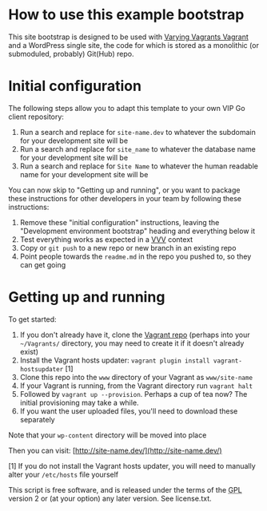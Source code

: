 # How to use this example bootstrap

This site bootstrap is designed to be used with [Varying Vagrants Vagrant](https://github.com/Varying-Vagrant-Vagrants/VVV/) and a WordPress single site, the code for which is stored as a monolithic (or submoduled, probably) Git(Hub) repo.

# Initial configuration

The following steps allow you to adapt this template to your own VIP Go client repository:

1. Run a search and replace for `site-name.dev` to whatever the subdomain for your development site will be
2. Run a search and replace for `site_name` to whatever the database name for your development site will be
3. Run a search and replace for `Site Name` to whatever the human readable name for your development site will be

You can now skip to "Getting up and running", or you want to package these instructions for other developers in your team by following these instructions:

1. Remove these "initial configuration" instructions, leaving the "Development environment bootstrap" heading and everything below it
2. Test everything works as expected in a [VVV](https://github.com/Varying-Vagrant-Vagrants/VVV/) context
3. Copy or `git push` to a new repo or new branch in an existing repo
4. Point people towards the `readme.md` in the repo you pushed to, so they can get going

# Getting up and running

To get started:

1. If you don't already have it, clone the [Vagrant repo](https://github.com/Varying-Vagrant-Vagrants/VVV/) (perhaps into your `~/Vagrants/` directory, you may need to create it if it doesn't already exist)
2. Install the Vagrant hosts updater: `vagrant plugin install vagrant-hostsupdater` [1]
3. Clone this repo into the `www` directory of your Vagrant as `www/site-name`
4. If your Vagrant is running, from the Vagrant directory run `vagrant halt`
5. Followed by `vagrant up --provision`.  Perhaps a cup of tea now? The initial provisioning may take a while.
6. If you want the user uploaded files, you'll need to download these separately

Note that your `wp-content` directory will be moved into place 

Then you can visit: [http://site-name.dev/](http://site-name.dev/)

[1] If you do not install the Vagrant hosts updater, you will need to manually alter your `/etc/hosts` file yourself

This script is free software, and is released under the terms of the <abbr title="GNU General Public License">GPL</abbr> version 2 or (at your option) any later version. See license.txt.
